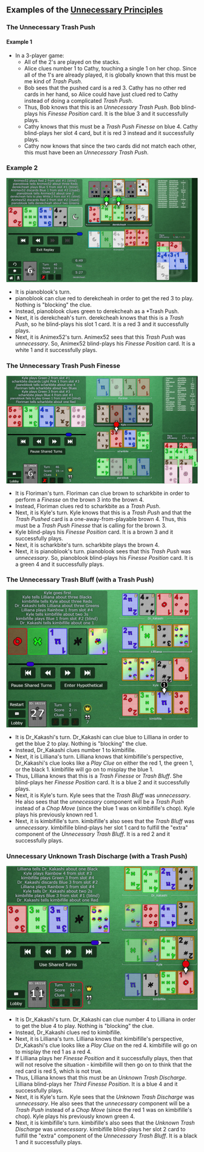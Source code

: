 ## Examples of the [Unnecessary Principles](../Reference.md#level-17---unnecessary-usage-of-complicated-moves)

### The Unnecessary Trash Push

#### Example 1

* In a 3-player game:
  * All of the 2's are played on the stacks.
  * Alice clues number 1 to Cathy, touching a single 1 on her chop. Since all of the 1's are already played, it is globally known that this must be me kind of *Trash Push*.
  * Bob sees that the pushed card is a red 3. Cathy has no other red cards in her hand, so Alice could have just clued red to Cathy instead of doing a complicated *Trash Push*.
  * Thus, Bob knows that this is an *Unnecessary Trash Push*. Bob blind-plays his *Finesse Position* card. It is the blue 3 and it successfully plays.
  * Cathy knows that this must be a *Trash Push Finesse* on blue 4. Cathy blind-plays her slot 4 card, but it is red 3 instead and it successfully plays.
  * Cathy now knows that since the two cards did not match each other, this must have been an *Unnecessary Trash Push*.

### Example 2

![UTP screenshot](../img/examples/unnecessary_trash_push2.png)

* It is pianoblook's turn.
* pianoblook can clue red to derekcheah in order to get the red 3 to play. Nothing is "blocking" the clue.
* Instead, pianoblook clues green to derekcheah as a *Trash Push.
* Next, it is derekcheah's turn. derekcheah knows that this is a *Trash Push*, so he blind-plays his slot 1 card. It is a red 3 and it successfully plays.
* Next, it is Animex52's turn. Animex52 sees that this *Trash Push* was *unnecessary*. So, Animex52 blind-plays his *Finesse Position* card. It is a white 1 and it successfully plays.

### The Unnecessary Trash Push Finesse

![UTPF screenshot](../img/examples/unnecessary_trash_push_finesse.png)

* It is Floriman's turn. Floriman can clue brown to scharkbite in order to perform a *Finesse* on the brown 3 into the brown 4.
* Instead, Floriman clues red to scharkbite as a *Trash Push*.
* Next, it is Kyle's turn. Kyle knows that this is a *Trash Push* and that the *Trash Pushed* card is a one-away-from-playable brown 4. Thus, this must be a *Trash Push Finesse* that is calling for the brown 3.
* Kyle blind-plays his *Finesse Position* card. It is a brown 3 and it successfully plays.
* Next, it is scharkbite's turn. scharkbite plays the brown 4.
* Next, it is pianoblook's turn. pianoblook sees that this *Trash Push* was *unnecessary*. So, pianoblook blind-plays his *Finesse Position* card. It is a green 4 and it successfully plays.

### The Unnecessary Trash Bluff (with a Trash Push)

![UTB screenshot](../img/examples/unnecessary_trash_bluff.png)

* It is Dr_Kakashi's turn. Dr_Kakashi can clue blue to Lilliana in order to get the blue 2 to play. Nothing is "blocking" the clue.
* Instead, Dr_Kakashi clues number 1 to kimbifille.
* Next, it is Lilliana's turn. Lilliana knows that kimbifille's perspective, Dr_Kakashi's clue looks like a *Play Clue* on either the red 1, the green 1, or the black 1. kimbifille will go on to misplay the blue 1.
* Thus, Lilliana knows that this is a *Trash Finesse* or *Trash Bluff*. She blind-plays her *Finesse Position* card. It is a blue 2 and it successfully plays.
* Next, it is Kyle's turn. Kyle sees that the *Trash Bluff* was *unnecessary*. He also sees that the *unnecessary* component will be a *Trash Push* instead of a *Chop Move* (since the blue 1 was on kimbifille's chop). Kyle plays his previously known red 1.
* Next, it is kimbifille's turn. kimbifille's also sees that the *Trash Bluff* was *unnecessary*. kimbifille blind-plays her slot 1 card to fulfill the "extra" component of the *Unnecessary Trash Bluff*. It is a red 2 and it successfully plays.

### Unnecessary Unknown Trash Discharge (with a Trash Push)

![UUTD screenshot](../img/examples/unnecessary_unknown_trash_discharge.png)

* It is Dr_Kakashi's turn. Dr_Kakashi can clue number 4 to Lilliana in order to get the blue 4 to play. Nothing is "blocking" the clue.
* Instead, Dr_Kakashi clues red to kimbifille.
* Next, it is Lilliana's turn. Lilliana knows that kimbifille's perspective, Dr_Kakashi's clue looks like a *Play Clue* on the red 4. kimbifille will go on to misplay the red 1 as a red 4.
* If Lilliana plays her *Finesse Position* and it successfully plays, then that will not resolve the situation - kimbifille will then go on to think that the red card is red 5, which is not true.
* Thus, Lilliana knows that this must be an *Unknown Trash Discharge*. Lilliana blind-plays her *Third Finesse Position*. It is a blue 4 and it successfully plays.
* Next, it is Kyle's turn. Kyle sees that the *Unknown Trash Discharge* was *unnecessary*. He also sees that the *unnecessary* component will be a *Trash Push* instead of a *Chop Move* (since the red 1 was on kimbifille's chop). Kyle plays his previously known green 4.
* Next, it is kimbifille's turn. kimbifille's also sees that the *Unknown Trash Discharge* was *unnecessary*. kimbifille blind-plays her slot 2 card to fulfill the "extra" component of the *Unnecessary Trash Bluff*. It is a black 1 and it successfully plays.
